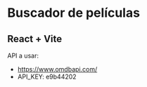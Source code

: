 # Buscador de películas
## React + Vite

API a usar:
- https://www.omdbapi.com/
- API_KEY: e9b44202

